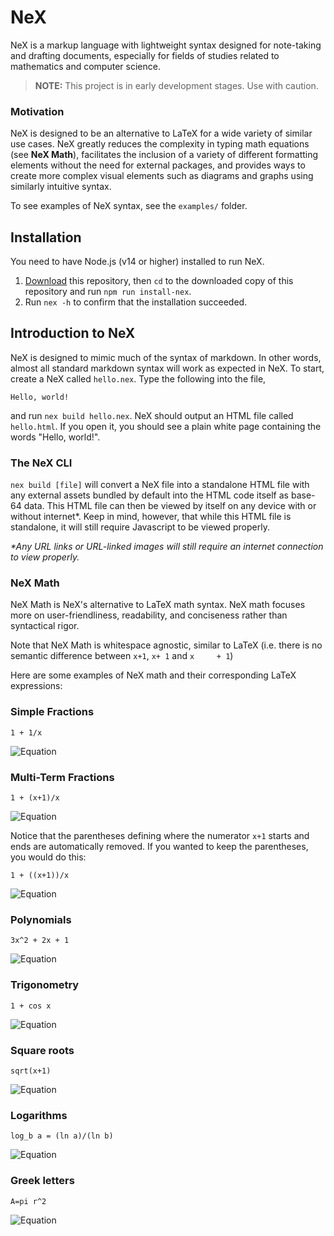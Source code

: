 # NeX

NeX is a markup language with lightweight syntax designed for note-taking and drafting documents, especially for fields of studies related to mathematics and computer science.

> **NOTE:** This project is in early development stages. Use with caution.

### Motivation

NeX is designed to be an alternative to LaTeX for a wide variety of similar use cases. NeX greatly reduces the complexity in typing math equations (see **NeX Math**), facilitates the inclusion of a variety of different formatting elements without the need for external packages, and provides ways to create more complex visual elements such as diagrams and graphs using similarly intuitive syntax.

To see examples of NeX syntax, see the `examples/` folder.

## Installation

You need to have Node.js (v14 or higher) installed to run NeX. 
1. [Download](https://github.com/iahuang/nex/archive/refs/heads/master.zip) this repository, then `cd` to the downloaded copy of this repository and run `npm run install-nex`.
2. Run `nex -h` to confirm that the installation succeeded.

## Introduction to NeX

NeX is designed to mimic much of the syntax of markdown. In other words, almost all standard markdown syntax will work as expected in NeX. To start, create a NeX called `hello.nex`. Type the following into the file,

```
Hello, world!
```

and run `nex build hello.nex`. NeX should output an HTML file called `hello.html`. If you open it, you should see a plain white page containing the words "Hello, world!".

### The NeX CLI

`nex build [file]` will convert a NeX file into a standalone HTML file with any external assets bundled by default into the HTML code itself as base-64 data. This HTML file can then be viewed by itself on any device with or without internet*. Keep in mind, however, that while this HTML file is standalone, it will still require Javascript to be viewed properly. 

*\*Any URL links or URL-linked images will still require an internet connection to view properly.*

### NeX Math

NeX Math is NeX's alternative to LaTeX math syntax. NeX math focuses more on user-friendliness, readability, and conciseness rather than syntactical rigor.

Note that NeX Math is whitespace agnostic, similar to LaTeX (i.e. there is no semantic difference between `x+1`, `x+ 1` and `x     + 1`)

Here are some examples of NeX math and their corresponding LaTeX expressions:

### Simple Fractions
```
1 + 1/x
```
![Equation](https://latex.userstatic.com/api/render.svg?tex=1%2B%5Cfrac%7B1%7D%7Bx%7D)

### Multi-Term Fractions
```
1 + (x+1)/x
```
![Equation](https://latex.userstatic.com/api/render.svg?tex=1%2B%5Cfrac%7Bx%2B1%7D%7Bx%7D)

Notice that the parentheses defining where the numerator `x+1` starts and ends are automatically removed. If you wanted to keep the parentheses, you would do this:

```
1 + ((x+1))/x
```
![Equation](https://latex.userstatic.com/api/render.svg?tex=1%2B%5Cfrac%7B%28x%2B1%29%7D%7Bx%7D)

### Polynomials
```
3x^2 + 2x + 1
```
![Equation](https://latex.userstatic.com/api/render.svg?tex=3x%5E2%20%2B%202x%20%2B%201)

### Trigonometry
```
1 + cos x
```
![Equation](https://latex.userstatic.com/api/render.svg?tex=1%2B%5Ccos%20x)

### Square roots
```
sqrt(x+1)
```
![Equation](https://latex.userstatic.com/api/render.svg?tex=%5Csqrt%7Bx%2B1%7D)

### Logarithms
```
log_b a = (ln a)/(ln b)
```
![Equation](https://latex.userstatic.com/api/render.svg?tex=%5Clog_b%20a%3D%5Cfrac%7B%5Cln%20a%7D%7B%5Cln%20b%7D)

### Greek letters
```
A=pi r^2
```
![Equation](https://latex.userstatic.com/api/render.svg?tex=A%3D%5Cpi%20r%5E2)